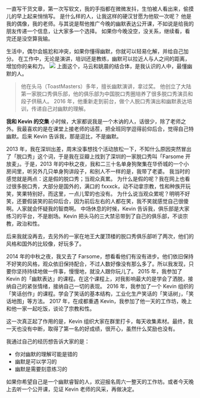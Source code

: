 一直写干货文章，第一次写软文，我的手指都在微微发抖，生怕被人看出来，偷摸儿的早上起来悄悄写。
是什么样的人，让我这样的硬汉甘愿为他软一次呢？
他是我的偶像，我的老师。与其说是帮他推广今晚的幽默表达公开课，不如说是给我的朋友传递一个信息，让大家多一个选择。
如果你今晚没空，没关系，继续看，看完还是没空算我输。

生活中，偶尔会尴尬和冲突，如果你懂得幽默，你就可以轻易化解，并给自己加分。
在工作中，无论是演讲，培训还是教练，幽默可以拉近人与人之间的距离，增加你的亲和力。
![](./_image/2017-04-25-12-11-22.jpg)
上面这个，马云和姚晨的结合体，是我认识的人中，最懂幽默的人。

>他在头马（ToastMasters）多年，擅长幽默演讲，拿过奖。
他创立了大陆第一家脱口秀俱乐部，他的俱乐部为中国脱口秀圈培养了很多脱口秀演员和段子供稿人。
2016 年，他重新走到前台，做个人脱口秀演出和幽默表达培训，传递自己对幽默的理解。

**我和 Kevin 的交集**
小时候，大家都说我是一个木讷的人，话很少，除了老师之外。我最喜欢的是在课堂上接老师的话茬，把全班同学逗得前仰后合，觉得自己特幽默。后来 Kevin 告诉我，那是逗比，不是幽默。

2013 年，我在深圳出差，周末没事想找个活动放松一下，不知什么原因突然冒出了「脱口秀」这个词，于是我在豆瓣上找到了深圳的一家脱口秀叫「Farsome 开放麦」。于是，2013 年的中秋之夜，我和二三十名单身狗聚集在华侨城的一个小房间里，听另外几只单身狗讲段子，和别人不一样的是，我带了老婆。
我当时的感觉就是两点：这是假的脱口秀；当观众真累。
为什么是假的呢？我在网上也看过很多脱口秀，大部分是国外的，满口的 fxxxck，动不动拿宗教，性和种族开玩笑，笑果特别好。而这里，一点儿荤的也没有。
为什么说当观众累呢？明明不好笑，还要假装笑的前仰后合，因为前后左右的人都在笑，我不笑就感觉自己很傻啊。人家就会怀疑我的智商啊。
中场休息的时候，Kevin 告诉我，俱乐部是大家练习的平台，不是剧场。Kevin 把头马的三大禁忌带到了自己的俱乐部，不谈宗教，政治和性。

后来我就没再去，去另外的一家在地王大厦顶楼的脱口秀俱乐部听了两次，他们的风格和国外的比较像，好玩多了。

2014 年的中秋之夜，我又去了 Farsome，想看看他们有没有进步。他们依旧保持不好笑的风格，观众依旧保持配合，不过人数好像没有那么多了。所以我发现，只要你坚持持续地做一件事，慢慢地，就没人跟你玩儿了。
2015 年，我参加了 Kevin 的「幽默表达」的课程。在这个课程上，对我影响最大的是学会了洒脱，接纳自己的紧张情绪，接纳自己一切的表现。
2016 年，我参加了一个 Kevin 组织的「笑话创作」的课程。学会了笑话的基本结构，工业化生产笑话的「笑话树」，「笑话地图」等方法。
2017 年，在成都重遇 Kevin，我参加了他一天的工作坊，晚上和他一家一起吃饭，谈论了宗教和性。

这一次真正起了作用的是，Kevin 组织大家在群里打卡，每天收集素材。最终，我一天也没有中断，取得了第一名的好成绩，很开心，虽然什么奖励也没有。

我通过自己的经历想告诉大家的是：
* 你对幽默的理解可能是错的
* 幽默是可以学习的
* 幽默是需要刻意练习的

如果你希望自己是一个幽默睿智的人，欢迎报名周六一整天的工作坊。或者今天晚上去听一个公开课，见证 Kevin 老师的风采，再做决定。
